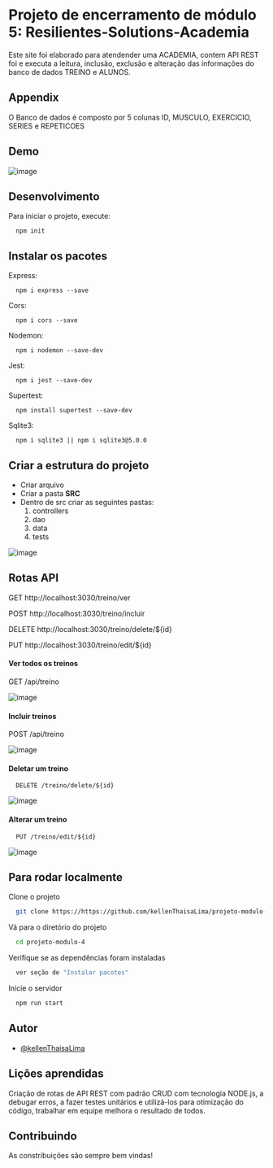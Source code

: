 # Projeto de encerramento de módulo 5: Resilientes-Solutions-Academia


Este site foi elaborado para atendender uma ACADEMIA, contem API REST foi e executa a leitura, inclusão, exclusão
e alteração das informações do banco de dados TREINO e ALUNOS.


## Appendix

O Banco de dados é composto por 5 colunas 
ID, MUSCULO, EXERCICIO, SERIES e REPETICOES

  
## Demo

![image](https://user-images.githubusercontent.com/78883930/127559955-bd4f30e9-bb81-4677-8a0e-53781b4e3ebd.png)


## Desenvolvimento

Para iniciar o projeto, execute:

```http
  npm init
```
## Instalar os pacotes

Express:

```http
  npm i express --save
```
Cors:

```http
  npm i cors --save
```
Nodemon:

```http
  npm i nodemon --save-dev 
```
Jest:

```http
  npm i jest --save-dev
```

Supertest:

```http
  npm install supertest --save-dev
```
Sqlite3:

```http
  npm i sqlite3 || npm i sqlite3@5.0.0
```

## Criar a estrutura do projeto

- Criar arquivo
- Criar a pasta **SRC**
- Dentro de src criar as seguintes pastas:
    1. controllers
    2. dao
    3. data
    4. tests

![image](https://user-images.githubusercontent.com/78883930/127718439-73bd0116-f09f-4c22-ad53-5cea289532dc.png)
  
## Rotas API

GET
http://localhost:3030/treino/ver

POST
http://localhost:3030/treino/incluir

DELETE
http://localhost:3030/treino/delete/${id}

PUT
http://localhost:3030/treino/edit/${id}

#### Ver todos os treinos


  GET /api/treino

![image](https://user-images.githubusercontent.com/78883930/127721637-d656ca80-333d-4f1c-a0bd-55cee22a8874.png)


#### Incluir treinos


  POST /api/treino


![image](https://user-images.githubusercontent.com/78883930/127721658-2e51bfac-1989-40b8-ba77-2f01afc73e0b.png)



#### Deletar um treino

```http
  DELETE /treino/delete/${id}
```
![image](https://user-images.githubusercontent.com/78883930/127721679-2f848dd3-9765-44da-ac66-a11f9c5c5200.png)



#### Alterar um treino

```http
  PUT /treino/edit/${id}
```

![image](https://user-images.githubusercontent.com/78883930/127721702-3a19d316-bc72-46c3-9448-914b3f7beb54.png)

  
## Para rodar localmente

Clone o projeto

```bash
  git clone https://https://github.com/kellenThaisaLima/projeto-modulo-4
```

Vá para o diretório do projeto

```bash
  cd projeto-modulo-4
```

Verifique se as dependências foram instaladas

```bash
  ver seção de "Instalar pacotes"
```

Inicie o servidor

```bash
  npm run start
```
  
## Autor 

- [@kellenThaisaLima](https://www.github.com/kellenThaisaLima)
    
## Lições aprendidas

Criação de rotas de API REST com padrão CRUD com tecnologia NODE.js, 
a debugar erros, 
a fazer testes unitários e utilizá-los para otimização do código, 
trabalhar em equipe melhora o resultado de todos.
  
## Contribuindo

As constribuições são sempre bem vindas!



  


  
